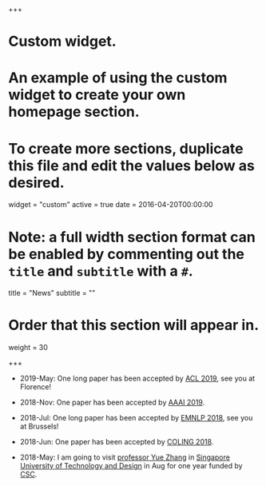 +++
# Custom widget.
# An example of using the custom widget to create your own homepage section.
# To create more sections, duplicate this file and edit the values below as desired.
widget = "custom"
active = true
date = 2016-04-20T00:00:00

# Note: a full width section format can be enabled by commenting out the `title` and `subtitle` with a `#`.
title = "News"
subtitle = ""

# Order that this section will appear in.
weight = 30

+++
* 2019-May: One long paper has been accepted by [ACL 2019](http://acl2019.org/), see you at Florence!

* 2018-Nov: One paper has been accepted by [AAAI 2019](https://aaai.org/Conferences/AAAI-19/).

* 2018-Jul: One long paper has been accepted by [EMNLP 2018](http://emnlp2018.org/), see you at Brussels!

* 2018-Jun: One paper has been accepted by [COLING 2018](http://coling2018.org/).

* 2018-May: I am going to visit [professor Yue Zhang](https://frcchang.github.io/) in [Singapore University of Technology and Design](https://www.sutd.edu.sg/) in Aug for one year funded by [CSC](https://www.csc.edu.cn/).
